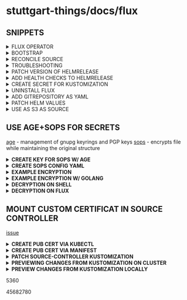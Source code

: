 # stuttgart-things/docs/flux

## SNIPPETS

<details><summary>FLUX OPERATOR</summary>

#### INSTALL OPERATOR

```bash
helm upgrade --install flux-operator \
oci://ghcr.io/controlplaneio-fluxcd/charts/flux-operator \
--namespace flux-system \
--create-namespace \
--version 0.22.0
```

#### GH SECRET

```bash
kubectl apply -f - <<EOF
---
apiVersion: v1
kind: Secret
metadata:
  name: git-token-auth
  namespace: flux-system
type: Opaque
stringData:
  username: <REPLACE>
  password: <REPLACE>
EOF
```

#### SOPS SECRET

```bash
kubectl apply -f - <<EOF
---
apiVersion: v1
kind: Secret
metadata:
  name: sops-age
  namespace: flux-system
type: Opaque
stringData:
  age.agekey: AGE-SECRET-KEY-1QY#...
EOF
```

#### FLUX-INSTANCE

```bash
kubectl apply -f - <<EOF
---
apiVersion: fluxcd.controlplane.io/v1
kind: FluxInstance
metadata:
  name: flux
  namespace: flux-system
  annotations:
    fluxcd.controlplane.io/reconcileEvery: "1h"
    fluxcd.controlplane.io/reconcileTimeout: "5m"
spec:
  distribution:
    version: "2.x"
    registry: "ghcr.io/fluxcd"
    artifact: "oci://ghcr.io/controlplaneio-fluxcd/flux-operator-manifests"
  components:
    - source-controller
    - kustomize-controller
    - helm-controller
    - notification-controller
    - image-reflector-controller
    - image-automation-controller
  cluster:
    type: kubernetes
    multitenant: false
    networkPolicy: true
    domain: "cluster.local"
  kustomize:
    patches:
      - patch: |
          - op: add
            path: /spec/decryption
            value:
              provider: sops
              secretRef:
                name: sops-age
        target:
          kind: Kustomization
      - target:
          kind: Deployment
          name: "(kustomize-controller|helm-controller)"
        patch: |
          - op: add
            path: /spec/template/spec/containers/0/args/-
            value: --concurrent=10
          - op: add
            path: /spec/template/spec/containers/0/args/-
            value: --requeue-dependency=5s
  sync:
    kind: GitRepository
    url: https://github.com/stuttgart-things/stuttgart-things.git
    ref: refs/heads/main
    path: clusters/labda/vsphere/sthings-runner
    pullSecret: git-token-auth
EOF
```

</details>


<details><summary>BOOTSTRAP</summary>

```bash
# BOOTSTRAP GITHUB
export KUBECONFIG=<KUBECONFIG>
export GITHUB_TOKEN=<TOKEN>
flux bootstrap github --owner=stuttgart-things --repository=stuttgart-things --path=clusters/labda/vsphere/u23-test # EXAMPLE
```

```bash
# BOOTSTRAP GITLAB
export KUBECONFIG=<KUBECONFIG>
export GITLAB_TOKEN=<TOKEN>
flux bootstrap gitlab --token-auth --hostname=<GITHUB-SERVER> --owner=Lab/stuttgart-things --repository=stuttgart-things --branch=master --path=clusters/labul/vsphere/sthings2 # EXAMPLE
```

```bash
# BOOTSTRAP WITHOUT GIT
flux install \
--namespace=flux-system \
--network-policy=false \
--components=source-controller,helm-controller
```

</details>

<details><summary>RECONCILE SOURCE</summary>

```bash
# RECONCILE DEFAULT GIT CLUSTER FOLDER (flux-system)
flux reconcile source git flux-system
flux reconcile kustomization flux-system -n flux-system
kubectl get kustomization -A
```
</details>


<details><summary>TROUBLESHOOTING</summary>

```bash
kubectl get kustomization -A
kubectl get events -n flux-system --field-selector type=Warning # show flux warning events
flux get all -A --status-selector ready=false # show all flux objects that are not ready
```

```bash
kubectl get hr -A  # LIST ALL HRs
flux suspend hr metallb-configuration -n metallb-system  # SUSPEND HR
flux resume hr metallb-configuration -n metallb-system  # RESUME HR
flux delete hr metallb-configuration -n metallb-system  # NOTHING ELSE MATTERS
flux reconcile kustomization vault -n flux-system # RECONCILE KUSTOMIZATION
flux reconcile source helm argocd  -n argocd # RECONCILE HELM SOURCE
```

</details>

<details><summary>PATCH VERSION OF HELMRELEASE</summary>

```yaml
apiVersion: kustomize.toolkit.fluxcd.io/v1
kind: Kustomization
metadata:
  name: tekton-pipelines
  namespace: flux-system
spec:
  interval: 1h
  retryInterval: 1m
  timeout: 5m
  sourceRef:
    kind: GitRepository
    name: stuttgart-things-github
  path: ./apps/tekton
  prune: true
  wait: true
  postBuild:
    substituteFrom:
      - kind: Secret
        name: vault-flux-secrets
  patches:
    - patch: |-
        - op: replace
          path: /spec/chart/spec/version
          value: v0.53.4
      target:
        kind: HelmRelease
        name: tekton-pipelines
        namespace: tekton-pipelines
```

</details>

<details><summary>ADD HEALTH CHECKS TO HELMRELEASE</summary>

```yaml
apiVersion: kustomize.toolkit.fluxcd.io/v1
kind: Kustomization
metadata:
  name: crossplane
  namespace: flux-system
spec:
  interval: 1h
  retryInterval: 1m
  timeout: 5m
  sourceRef:
    kind: GitRepository
    name: flux-system
  path: ./apps/crossplane
  prune: true
  wait: true
  patches:
    - patch: |-
        - op: replace
          path: /spec/chart/spec/version
          value: 1.14.5
      target:
        kind: HelmRelease
        name: crossplane-deployment
        namespace: crossplane-system
  healthChecks:
    - apiVersion: helm.toolkit.fluxcd.io/v2beta1
      kind: HelmRelease
      name: crossplane-deployment
      namespace: crossplane-system
    - apiVersion: apps/v1
      kind: Deployment
      name: crossplane
      namespace: crossplane-system
```

</details>

<details><summary>CREATE SECRET FOR KUSTOMIZATION</summary>

```yaml
apiVersion: v1
kind: Secret
metadata:
  name: vault
  namespace: flux-system
type: Opaque
stringData:
  VAULT_ADDR: https://vault-vsphere.tiab.labda.sva.de:8200
  VAULT_TOKEN: ""
  VAULT_ROLE_ID: ""
  VAULT_SECRET_ID: ""
  VAULT_NAMESPACE: root
  VAULT_CA_BUNDLE: ""
  VAULT_PKI_PATH: vault-vsphere.tiab.labda.sva.de
```

</details>

<details><summary>UNINSTALL FLUX</summary>

```bash
flux uninstall --namespace=flux-system
```

</details>

<details><summary>ADD GITREPOSITORY AS YAML</summary>

```yaml
apiVersion: source.toolkit.fluxcd.io/v1
kind: GitRepository
metadata:
  name: stuttgart-things-github
  namespace: flux-system
spec:
  interval: 1m0s
  ref:
    branch: main
  url: https://github.com/stuttgart-things/stuttgart-things.git
```

</details>

<details><summary>PATCH HELM VALUES</summary>

```yaml
# APP DEFINITION
# /infra/vault/release.yaml
apiVersion: helm.toolkit.fluxcd.io/v2beta1
kind: HelmRelease
metadata:
  name: vault-deployment
  namespace: vault
spec:
  interval: 30m
  dependsOn:
    - name: vault-certificate-configuration
      namespace: vault
  chart:
    spec:
      chart: vault
      version: 0.25.0
      sourceRef:
        kind: HelmRepository
        name: hashicorp
        namespace: vault
      interval: 12h
  values:
    injector:
      enabled: false
    server:
      enabled: true
      dataStorage:
        enabled: true
        storageClass: ${VAULT_STORAGE_CLASS}
        size: ${VAULT_STORAGE_SIZE}
      ingress:
        enabled: true
        hosts:
          - host: ${VAULT_INGRESS_HOSTNAME}.${VAULT_INGRESS_DOMAIN}
        tls:
          - hosts:
            - ${VAULT_INGRESS_HOSTNAME}.${VAULT_INGRESS_DOMAIN}
            secretName: ${VAULT_INGRESS_HOSTNAME}-ingress-tls
        ingressClassName: nginx
    csi:
      enabled: true
```

```yaml
# KUSTOMIZATION
# /clusters/cluster1/infra.yaml
apiVersion: kustomize.toolkit.fluxcd.io/v1
kind: Kustomization
metadata:
  name: vault
  namespace: flux-system
spec:
  interval: 1h
  retryInterval: 1m
  timeout: 5m
  sourceRef:
    kind: GitRepository
    name: flux-system
  path: ./infra/vault
  prune: true
  wait: true
  patches:
    - patch: |-
        - op: replace
          path: /spec/values
          value: {}
      target:
        kind: HelmRelease
        name: vault-certificate-configuration
        namespace: vault
    - patch: |-
        - op: replace
          path: /spec/values/ingress/server/enabled
          value: false
      target:
        kind: HelmRelease
        name: vault-deployment
        namespace: vault
```

```yaml
# KUSTOMIZATION - DIFFERENT EXAMPLE
# ADD/REPLACE HELM VALUES + VERSION
# /clusters/cluster1/infra.yaml
apiVersion: kustomize.toolkit.fluxcd.io/v1
kind: Kustomization
metadata:
  name: minio
  namespace: flux-system
spec:
  dependsOn:
    - name: ingress-nginx
    - name: cert-manager
  interval: 1h
  retryInterval: 1m
  timeout: 5m
  sourceRef:
    kind: GitRepository
    name: stuttgart-things-github
  path: ./apps/minio
  prune: true
  wait: true
  postBuild:
    substitute:
      INGRESS_HOSTNAME_API: artifacts
      INGRESS_HOSTNAME_CONSOLE: artifacts-console
      INGRESS_DOMAIN: automation.sthings-vsphere.labul.sva.de
      CLUSTER_ISSUER: cluster-issuer-approle
      STORAGE_CLASS: nfs4-csi
    substituteFrom:
      - kind: Secret
        name: s3-flux-secrets
  patches:
    - patch: |-
        - op: replace
          path: /spec/chart/spec/version
          value: 13.3.3
      target:
        kind: HelmRelease
        name: minio-deployment
        namespace: minio
    - patch: |-
        - op: replace
          path: /spec/values/image/tag
          value: 13.3.3
      target:
        kind: HelmRelease
        name: minio-deployment
        namespace: minio
    - patch: |-
        - op: add
          path: /spec/values/persistence
          value:
            existingClaim: minio-deployment
      target:
        kind: HelmRelease
        name: minio-deployment
        namespace: minio
```

</details>

<details><summary>USE AS S3 AS SOURCE</summary>

```bash
# CREATE S3 SECRET
kubectl apply -f - <<EOF
---
apiVersion: v1
kind: Secret
metadata:
  name: artifacts-labul-automation-secret
  namespace: flux-system
type: Opaque
stringData:
  accesskey: flux
  secretkey: <${SECRET}
EOF

# CREATE S3 BUCKET
kubectl apply -f - <<EOF
---
apiVersion: source.toolkit.fluxcd.io/v1beta2
kind: Bucket
metadata:
  name: artifacts-labul-automation
  namespace: flux-system
spec:
  interval: 5m0s
  endpoint: artifacts.automation.sthings-vsphere.labul.sva.de
  insecure: false
  secretRef:
    name: artifacts-labul-automation-secret
  bucketName: vsphere-vm
EOF

# CREATE S3 KUSTOMIZATION
kubectl apply -f - <<EOF
---
apiVersion: kustomize.toolkit.fluxcd.io/v1
kind: Kustomization
metadata:
  name: terraform
  namespace: flux-system
spec:
  interval: 10m0s
  prune: true
  path: ./
  sourceRef:
    kind: Bucket
    name: artifacts-labul-automation
EOF
```

</details>



## USE AGE+SOPS FOR SECRETS
<!-- https://deyan7.de/en/sops-secrets-operations-kubernetes-operator-secure-your-sensitive-data-while-maintaining-ease-of-use/ -->
[age](https://github.com/getsops/sops/releases) - management of gnupg keyrings and PGP keys
[sops](https://github.com/FiloSottile/age/releases) - encrypts file while maintaining the original structure


<details><summary><b>CREATE KEY FOR SOPS W/ AGE</b></summary>

```bash
age-keygen -o sops.key
```

</details>

<details><summary><b>CREATE SOPS CONFIG YAML</b></summary>

```bash
AGE_PUB_KEY=$(cat sops.key | grep 'public key' | awk '{ print $4 }')
cat <<EOF > .sops.yaml
creation_rules:
  - encrypted_regex: '^(data|stringData)$'
    age: ${AGE_PUB_KEY}
EOF
```

</details>

<details><summary><b>EXAMPLE ENCRYPTION</b></summary>

```bash
cat <<EOF > ./secret.yaml
kind: Secret
apiVersion: v1
metadata:
  name: secret
data:
  password: wHat6ver
EOF

sops -e ./secret.yaml | tee sops-secret.yaml
```

</details>

<details><summary><b>EXAMPLE ENCRYPTION W/ GOLANG</b></summary>

```go
package main

import (
	"fmt"
	"github.com/getsops/sops/v3/decrypt"
)

func main() {
	plain, err := decrypt.File("secret.yaml", "yaml")
	if err != nil {
		fmt.Println(fmt.Errorf("Failed to decrypt: %w", err))
	}
	fmt.Println(string(plain))
}
```

```bash
export SOPS_AGE_KEY_FILE=${PWD}/sops.key
go mod init sops && go mod tidy
go run main.go
```

</details>

<details><summary><b>DECRYPTION ON SHELL</b></summary>

```bash
export SOPS_AGE_KEY_FILE=${PWD}/sops.key
# export SOPS_AGE_KEY=AGE-SECRET-KEY-1T22K05UTRD...
sops --decrypt sops-secret.yaml
```

</details>

<details><summary><b>DECRYPTION ON FLUX</b></summary>

```bash
kubectl -n flux-system create secret generic sops-age \
--from-file=age.agekey=sops.key
```

```yaml
apiVersion: kustomize.toolkit.fluxcd.io/v1
kind: Kustomization
metadata:
  name: flux-system
  namespace: flux-system
spec:
  interval: 10m0s
  path: ./clusters/labul/pve/dev43
  prune: true
  sourceRef:
    kind: GitRepository
    name: flux-system
  decryption:
    provider: sops
    secretRef:
      name: sops-age
```

</details>

## MOUNT CUSTOM CERTIFICAT IN SOURCE CONTROLLER

[issue](https://github.com/fluxcd/flux2/issues/3417)

<details><summary><b>CREATE PUB CERT VIA KUBECTL</b></summary>

```bash
kubectl -n <namespace-for-config-map-optional> \
create configmap ca-pemstore -— from-file=labul-pve.crt
```

</details>

<details><summary><b>CREATE PUB CERT VIA MANIFEST</b></summary>

```yaml
apiVersion: v1
kind: ConfigMap
metadata:
  name: ca-pemstore
  namespace: flux-system
data:
  labul-pve.crt: |-
    -----BEGIN CERTIFICATE-----
    MIIFeDCCA2CgAwIBAgIUT4jkE73bE/rKLhh9k03K2uJ8EjowDQYJKoZIhvcNAQEL
    #...
    -----END CERTIFICATE-----
```

</details>

<details><summary><b>PATCH SOURCE-CONTROLLER KUSTOMIZATION</b></summary>

```yaml
apiVersion: kustomize.config.k8s.io/v1beta1
kind: Kustomization
resources:
- gotk-components.yaml
- gotk-sync.yaml
patches:
  - patch: |
      - op: add
        path: /spec/template/spec/volumes/-
        value:
          name: ca-pemstore
          configMap:
            name: ca-pemstore
      - op: add
        path: /spec/template/spec/containers/0/volumeMounts/-
        value:
          name: ca-pemstore
          mountPath: /etc/ssl/certs/my-cert.pem
          subPath: labul-pve.crt
          readOnly: true
    target:
      kind: Deployment
      name: source-controller
```

</details>

<details><summary><b>PREVIEWING CHANGES FROM KUSTOMIZATION ON CLUSTER</b></summary>

```bash
flux diff kustomization --path=./clusters/labul/pve/bootstrap flux-system
flux build kustomization --path=./clusters/labul/pve/bootstrap flux-system
```

</details>

<details><summary><b>PREVIEW CHANGES FROM KUSTOMIZATION LOCALLY</b></summary>

```bash
flux build kustomization vault --path clusters/labul/pve/bootstrap --kustomization-file clusters/labul/pve/bootstrap/infra.yaml --dry-run > ../flux.yaml
```

</details>



5360

45682780
